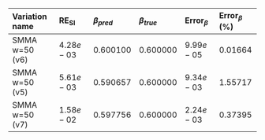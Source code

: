 | $\text{Variation name}$   | $\text{RE}_{\text{SI}}$   | $\beta_{pred}$   | $\beta_{true}$   | $\text{Error}_{\beta}$   | $\text{Error}_{\beta}$ (\%)   |
|:--------------------------|:--------------------------|:-----------------|:-----------------|:-------------------------|:------------------------------|
| $\text{SMMA w=50 (v6)}$   | $4.28e-03$                | $0.600100$       | $0.600000$       | $9.99e-05$               | $0.01664%$                    |
| $\text{SMMA w=50 (v5)}$   | $5.61e-03$                | $0.590657$       | $0.600000$       | $9.34e-03$               | $1.55717%$                    |
| $\text{SMMA w=50 (v7)}$   | $1.58e-02$                | $0.597756$       | $0.600000$       | $2.24e-03$               | $0.37395%$                    |